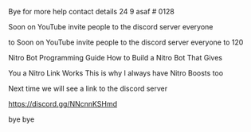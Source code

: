 Bye for more help contact details 24 9 asaf # 0128 


Soon on YouTube invite people to the discord server everyone


to Soon on YouTube invite people to the discord server everyone to 120


Nitro Bot Programming Guide How to Build a Nitro Bot That Gives 


You a Nitro Link Works This is why I always have Nitro Boosts too


Next time we will see a link to the discord server

https://discord.gg/NNcnnKSHmd

bye bye
